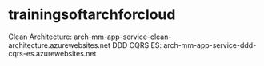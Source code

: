 # trainingsoftarchforcloud

Clean Architecture: arch-mm-app-service-clean-architecture.azurewebsites.net
DDD CQRS ES: arch-mm-app-service-ddd-cqrs-es.azurewebsites.net
